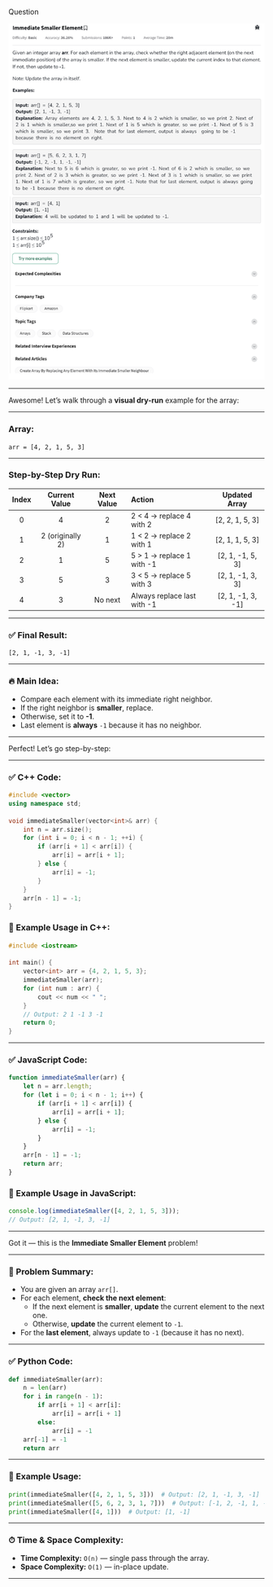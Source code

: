 Question

![Question](Question.png)

---

Awesome! Let’s walk through a **visual dry-run** example for the array:

---

### Array:
```
arr = [4, 2, 1, 5, 3]
```

---

### Step-by-Step Dry Run:

| Index | Current Value | Next Value | Action                      | Updated Array              |
|:-----:|:--------------:|:----------:|:----------------------------|:---------------------------:|
|   0   | 4              | 2          | 2 < 4 → replace 4 with 2     | [2, 2, 1, 5, 3]             |
|   1   | 2 (originally 2) | 1         | 1 < 2 → replace 2 with 1     | [2, 1, 1, 5, 3]             |
|   2   | 1              | 5          | 5 > 1 → replace 1 with -1    | [2, 1, -1, 5, 3]            |
|   3   | 5              | 3          | 3 < 5 → replace 5 with 3     | [2, 1, -1, 3, 3]            |
|   4   | 3              | No next    | Always replace last with -1  | [2, 1, -1, 3, -1]           |

---

### ✅ Final Result:
```
[2, 1, -1, 3, -1]
```

---

### 🔥 Main Idea:
- Compare each element with its immediate right neighbor.
- If the right neighbor is **smaller**, replace.
- Otherwise, set it to **-1**.
- Last element is **always** `-1` because it has no neighbor.

---

Perfect! Let’s go step-by-step:

---

### ✅ C++ Code:
```cpp
#include <vector>
using namespace std;

void immediateSmaller(vector<int>& arr) {
    int n = arr.size();
    for (int i = 0; i < n - 1; ++i) {
        if (arr[i + 1] < arr[i]) {
            arr[i] = arr[i + 1];
        } else {
            arr[i] = -1;
        }
    }
    arr[n - 1] = -1;
}
```

### 🧪 Example Usage in C++:
```cpp
#include <iostream>

int main() {
    vector<int> arr = {4, 2, 1, 5, 3};
    immediateSmaller(arr);
    for (int num : arr) {
        cout << num << " ";
    }
    // Output: 2 1 -1 3 -1
    return 0;
}
```

---

### ✅ JavaScript Code:
```javascript
function immediateSmaller(arr) {
    let n = arr.length;
    for (let i = 0; i < n - 1; i++) {
        if (arr[i + 1] < arr[i]) {
            arr[i] = arr[i + 1];
        } else {
            arr[i] = -1;
        }
    }
    arr[n - 1] = -1;
    return arr;
}
```

### 🧪 Example Usage in JavaScript:
```javascript
console.log(immediateSmaller([4, 2, 1, 5, 3])); 
// Output: [2, 1, -1, 3, -1]
```

---
Got it — this is the **Immediate Smaller Element** problem!

---

### 🧠 Problem Summary:
- You are given an array `arr[]`.
- For each element, **check the next element**:
  - If the next element is **smaller**, **update** the current element to the next one.
  - Otherwise, **update** the current element to `-1`.
- For the **last element**, always update to `-1` (because it has no next).

---

### ✅ Python Code:
```python
def immediateSmaller(arr):
    n = len(arr)
    for i in range(n - 1):
        if arr[i + 1] < arr[i]:
            arr[i] = arr[i + 1]
        else:
            arr[i] = -1
    arr[-1] = -1
    return arr
```

---

### 🧪 Example Usage:
```python
print(immediateSmaller([4, 2, 1, 5, 3]))  # Output: [2, 1, -1, 3, -1]
print(immediateSmaller([5, 6, 2, 3, 1, 7]))  # Output: [-1, 2, -1, 1, -1, -1]
print(immediateSmaller([4, 1]))  # Output: [1, -1]
```

---

### ⏱ Time & Space Complexity:
- **Time Complexity:** `O(n)` — single pass through the array.
- **Space Complexity:** `O(1)` — in-place update.

---


